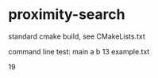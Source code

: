 # proximity-search

standard cmake build, see CMakeLists.txt

command line test:   main a b 13 example.txt

19
